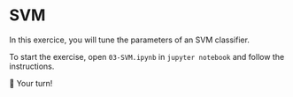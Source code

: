 # SVM

In this exercice, you will tune the parameters of an SVM classifier.

To start the exercise, open `03-SVM.ipynb` in `jupyter notebook` and follow the instructions.

🚀 Your turn!

